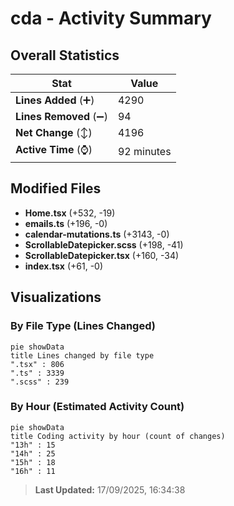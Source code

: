 # cda - Activity Summary 

## Overall Statistics

| Stat                   | Value                                                             |
| ---------------------- | ----------------------------------------------------------------- |
| **Lines Added** (➕)   | 4290                                          |
| **Lines Removed** (➖) | 94                                        |
| **Net Change** (↕)    | 4196                |
| **Active Time** (⌚)   | 92 minutes |


## Modified Files
- **Home.tsx** (+532, -19)
- **emails.ts** (+196, -0)
- **calendar-mutations.ts** (+3143, -0)
- **ScrollableDatepicker.scss** (+198, -41)
- **ScrollableDatepicker.tsx** (+160, -34)
- **index.tsx** (+61, -0)

## Visualizations

### By File Type (Lines Changed)

```mermaid
pie showData
title Lines changed by file type
".tsx" : 806
".ts" : 3339
".scss" : 239
```

### By Hour (Estimated Activity Count)

```mermaid
pie showData
title Coding activity by hour (count of changes)
"13h" : 15
"14h" : 25
"15h" : 18
"16h" : 11
```


> **Last Updated:** 17/09/2025, 16:34:38